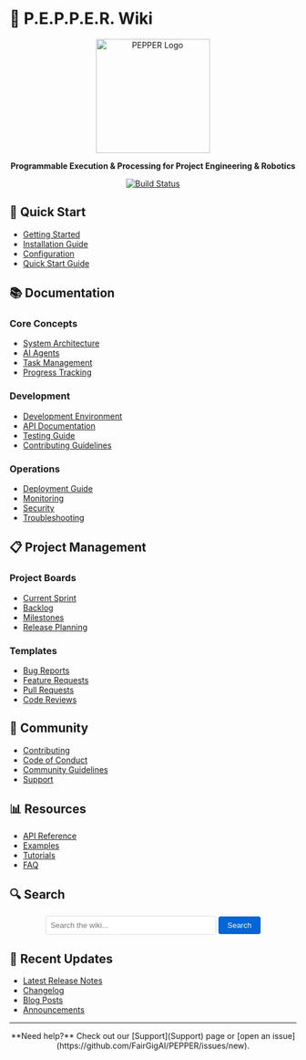 # 🎯 P.E.P.P.E.R. Wiki

<div align="center">
  <img src="assets/pepper-logo.png" alt="PEPPER Logo" width="200"/>
  
  **Programmable Execution & Processing for Project Engineering & Robotics**
  
  [![Build Status](https://github.com/FairGigAI/PEPPER/actions/workflows/ci.yml/badge.svg)](https://github.com/FairGigAI/PEPPER/actions)
</div>


## 🚀 Quick Start

- [Getting Started](Getting-Started)
- [Installation Guide](Installation)
- [Configuration](Configuration)
- [Quick Start Guide](Quick-Start)

## 📚 Documentation

### Core Concepts
- [System Architecture](Architecture)
- [AI Agents](AI-Agents)
- [Task Management](Task-Management)
- [Progress Tracking](Progress-Tracking)

### Development
- [Development Environment](Development-Environment)
- [API Documentation](API-Documentation)
- [Testing Guide](Testing-Guide)
- [Contributing Guidelines](Contributing)

### Operations
- [Deployment Guide](Deployment)
- [Monitoring](Monitoring)
- [Security](Security)
- [Troubleshooting](Troubleshooting)

## 📋 Project Management

### Project Boards
- [Current Sprint](Current-Sprint)
- [Backlog](Backlog)
- [Milestones](Milestones)
- [Release Planning](Release-Planning)

### Templates
- [Bug Reports](Bug-Reports)
- [Feature Requests](Feature-Requests)
- [Pull Requests](Pull-Requests)
- [Code Reviews](Code-Reviews)

## 🔄 Community

- [Contributing](Contributing)
- [Code of Conduct](Code-of-Conduct)
- [Community Guidelines](Community-Guidelines)
- [Support](Support)

## 📊 Resources

- [API Reference](API-Reference)
- [Examples](Examples)
- [Tutorials](Tutorials)
- [FAQ](FAQ)

## 🔍 Search

<div align="center">
  <form action="https://github.com/FairGigAI/PEPPER/wiki/search" method="get">
    <input type="text" name="q" placeholder="Search the wiki..." style="width: 300px; padding: 8px; border-radius: 4px; border: 1px solid #ddd;">
    <button type="submit" style="padding: 8px 16px; background: #0366d6; color: white; border: none; border-radius: 4px; cursor: pointer;">Search</button>
  </form>
</div>

## 📝 Recent Updates

- [Latest Release Notes](Release-Notes)
- [Changelog](Changelog)
- [Blog Posts](Blog)
- [Announcements](Announcements)

---

<div align="center">
  **Need help?** Check out our [Support](Support) page or [open an issue](https://github.com/FairGigAI/PEPPER/issues/new).
</div>